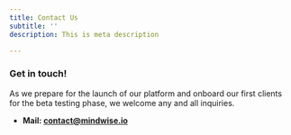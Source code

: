 ```yaml
---
title: Contact Us
subtitle: ''
description: This is meta description

---
```

### Get in touch!

As we prepare for the launch of our platform and onboard our first clients for the beta testing phase, we welcome any and all inquiries.

* **Mail: contact@mindwise.io**
